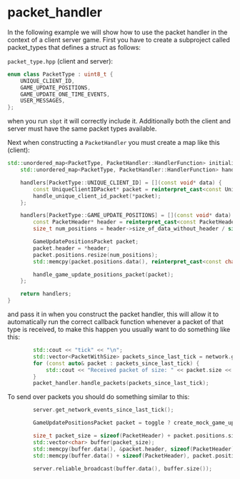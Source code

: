 # packet_handler
In the following example we will show how to use the packet handler in the context of a client server game. First you have to create a subproject called packet_types that defines a struct as follows:

`packet_type.hpp` (client and server):
```cpp
enum class PacketType : uint8_t {
    UNIQUE_CLIENT_ID,
    GAME_UPDATE_POSITIONS,
    GAME_UPDATE_ONE_TIME_EVENTS,
    USER_MESSAGES,
};
```
when you run `sbpt` it will correctly include it. Additionally both the client and server must have the same packet types available.

Next when constructing a `PacketHandler` you must create a map like this (client):
```cpp
std::unordered_map<PacketType, PacketHandler::HandlerFunction> initialize_packet_handlers() {
    std::unordered_map<PacketType, PacketHandler::HandlerFunction> handlers;

    handlers[PacketType::UNIQUE_CLIENT_ID] = [](const void* data) {
        const UniqueClientIDPacket* packet = reinterpret_cast<const UniqueClientIDPacket*>(data);
        handle_unique_client_id_packet(*packet);
    };

    handlers[PacketType::GAME_UPDATE_POSITIONS] = [](const void* data) {
        const PacketHeader* header = reinterpret_cast<const PacketHeader*>(data);
        size_t num_positions = header->size_of_data_without_header / sizeof(PositionArray);

        GameUpdatePositionsPacket packet;
        packet.header = *header;
        packet.positions.resize(num_positions);
        std::memcpy(packet.positions.data(), reinterpret_cast<const char*>(data) + sizeof(PacketHeader), num_positions * sizeof(PositionArray));

        handle_game_update_positions_packet(packet);
    };

    return handlers;
}

```

and pass it in when you construct the packet handler, this will allow it to automatically run the correct callback function whenever a packet of that type is received, to make this happen you usually want to do something like this: 
```cpp
        std::cout << "tick" << "\n";
        std::vector<PacketWithSize> packets_since_last_tick = network.get_network_events_received_since_last_tick();
        for (const auto& packet : packets_since_last_tick) {
            std::cout << "Received packet of size: " << packet.size << "\n";
        }
        packet_handler.handle_packets(packets_since_last_tick);
```

To send over packets you should do something similar to this: 
```cpp
        server.get_network_events_since_last_tick();

        GameUpdatePositionsPacket packet = toggle ? create_mock_game_update_positions_packet_2() : create_mock_game_update_positions_packet_1();

        size_t packet_size = sizeof(PacketHeader) + packet.positions.size() * sizeof(PositionArray);
        std::vector<char> buffer(packet_size);
        std::memcpy(buffer.data(), &packet.header, sizeof(PacketHeader));
        std::memcpy(buffer.data() + sizeof(PacketHeader), packet.positions.data(), packet.positions.size() * sizeof(PositionArray));

        server.reliable_broadcast(buffer.data(), buffer.size());
```
